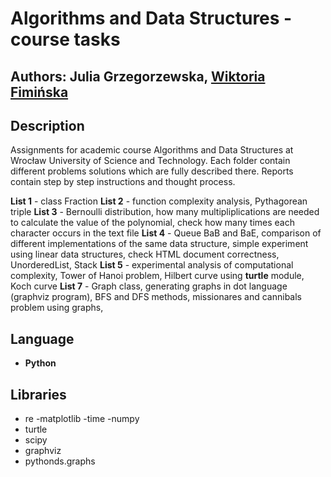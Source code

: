 # Algorithms and Data Structures - course tasks

## Authors: Julia Grzegorzewska, [Wiktoria Fimińska](https://github.com/fiminka)

## Description 
Assignments for academic course Algorithms and Data Structures at Wrocław University of Science and Technology. Each folder contain different problems solutions which are fully described there. Reports contain step by step instructions and thought process. 

**List 1** - class Fraction
**List 2** - function complexity analysis, Pythagorean triple
**List 3** - Bernoulli distribution, how many multipliplications are needed to calculate the value of the polynomial, check how many times each character occurs in the text file
**List 4** - Queue BaB and BaE, comparison of different implementations of the same data structure, simple experiment using linear data structures, check HTML document correctness, UnorderedList, Stack
**List 5** - experimental analysis of computational complexity, Tower of Hanoi problem, Hilbert curve using **turtle** module, Koch curve
**List 7** - Graph class, generating graphs in dot language (graphviz program), BFS and DFS methods, missionares and cannibals problem using graphs, 

## Language
- **Python**

## Libraries
- re
-matplotlib
-time
-numpy
- turtle
- scipy
- graphviz
- pythonds.graphs
